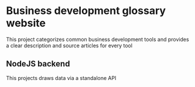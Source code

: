 # Business development glossary website

This project categorizes common business development tools and provides a clear description and source articles for every tool

## NodeJS backend

This projects draws data via a standalone API
